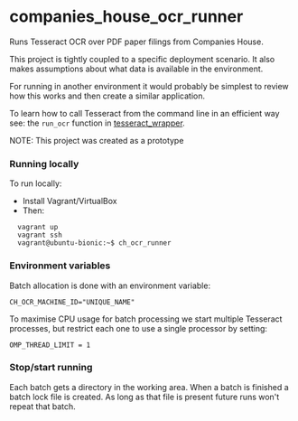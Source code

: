 # companies_house_ocr_runner

Runs Tesseract OCR over PDF paper filings from Companies House.

This project is tightly coupled to a specific deployment scenario.
It also makes assumptions about what data is available in the environment.

For running in another environment it would probably be simplest to review how this works
and then create a similar application.

To learn how to call Tesseract from the command line in an efficient way see:
the `run_ocr` function in [tesseract_wrapper](src/ch_ocr_runner/images/tesseract_wrapper.py). 

NOTE: This project was created as a prototype

### Running locally

To run locally:

* Install Vagrant/VirtualBox
* Then:

```shell script
  vagrant up
  vagrant ssh
  vagrant@ubuntu-bionic:~$ ch_ocr_runner
```

### Environment variables

Batch allocation is done with an environment variable:

    CH_OCR_MACHINE_ID="UNIQUE_NAME"

To maximise CPU usage for batch processing we start multiple Tesseract processes,
but restrict each one to use a single processor by setting:

    OMP_THREAD_LIMIT = 1
    
### Stop/start running

Each batch gets a directory in the working area.
When a batch is finished a batch lock file is created.
As long as that file is present future runs won't repeat that batch.


